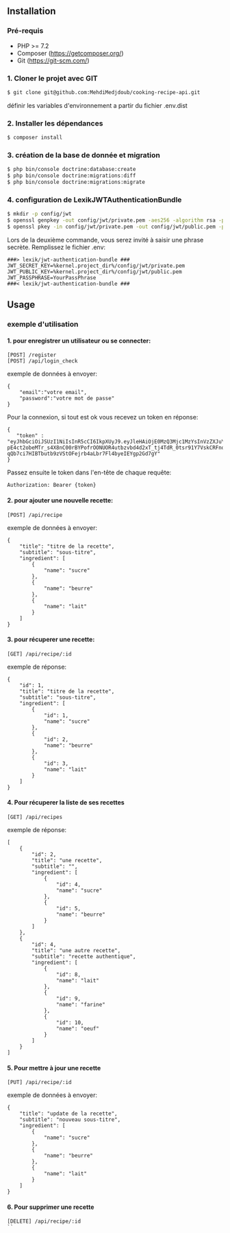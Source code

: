 ## Installation

### Pré-requis
* PHP >= 7.2
* Composer (https://getcomposer.org/)
* Git (https://git-scm.com/)

### 1. Cloner le projet avec GIT

```bash
$ git clone git@github.com:MehdiMedjdoub/cooking-recipe-api.git
```

définir les variables d'environnement a partir du fichier .env.dist

### 2. Installer les dépendances
```bash
$ composer install
```

### 3. création de la base de donnée et migration

```bash
$ php bin/console doctrine:database:create
$ php bin/console doctrine:migrations:diff
$ php bin/console doctrine:migrations:migrate
```

### 4. configuration de LexikJWTAuthenticationBundle

```bash
$ mkdir -p config/jwt
$ openssl genpkey -out config/jwt/private.pem -aes256 -algorithm rsa -pkeyopt rsa_keygen_bits:4096
$ openssl pkey -in config/jwt/private.pem -out config/jwt/public.pem -pubout
```
Lors de la deuxième commande, vous serez invité à saisir une phrase secrète. Remplissez le fichier .env: 

```
###> lexik/jwt-authentication-bundle ###
JWT_SECRET_KEY=%kernel.project_dir%/config/jwt/private.pem
JWT_PUBLIC_KEY=%kernel.project_dir%/config/jwt/public.pem
JWT_PASSPHRASE=YourPassPhrase
###< lexik/jwt-authentication-bundle ###
```

## Usage

### exemple d'utilisation

#### 1. pour enregistrer un utilisateur ou se connecter: 

```
[POST] /register 
[POST] /api/login_check
```
exemple de données à envoyer:
```
{
	"email":"votre email",
	"password":"votre mot de passe"
}
```

Pour la connexion, si tout est ok vous recevez un token en réponse: 
```
{
   "token" : "eyJhbGciOiJSUzI1NiIsInR5cCI6IkpXUyJ9.eyJleHAiOjE0MzQ3Mjc1MzYsInVzZXJuYW1lIjoia29ybGVvbiIsImlhdCI6IjE0MzQ2NDExMzYifQ.nh0L_wuJy6ZKIQWh6OrW5hdLkviTs1_bau2GqYdDCB0Yqy_RplkFghsuqMpsFls8zKEErdX5TYCOR7muX0aQvQxGQ4mpBkvMDhJ4-pE4ct2obeMTr_s4X8nC00rBYPofrOONUOR4utbzvbd4d2xT_tj4TdR_0tsr91Y7VskCRFnoXAnNT-qQb7ci7HIBTbutb9zVStOFejrb4aLbr7Fl4byeIEYgp2Gd7gY"
}
```

Passez ensuite le token dans l'en-tête de chaque requête:

```
Authorization: Bearer {token}
```

#### 2. pour ajouter une nouvelle recette:

```
[POST] /api/recipe
```

exemple de données à envoyer:
```
{
    "title": "titre de la recette",
    "subtitle": "sous-titre",
    "ingredient": [
        {
            "name": "sucre"
        },
        {
            "name": "beurre"
        },
        {
            "name": "lait"
        }
    ]
}
```

#### 3. pour récuperer une recette:

```
[GET] /api/recipe/:id
```

exemple de réponse:
```
{
    "id": 1,
    "title": "titre de la recette",
    "subtitle": "sous-titre",
    "ingredient": [
        {
            "id": 1,
            "name": "sucre"
        },
        {
            "id": 2,
            "name": "beurre"
        },
        {
            "id": 3,
            "name": "lait"
        }
    ]
}
```

#### 4. Pour récuperer la liste de ses recettes

```
[GET] /api/recipes
```

exemple de réponse:
```
[
    {
        "id": 2,
        "title": "une recette",
        "subtitle": "",
        "ingredient": [
            {
                "id": 4,
                "name": "sucre"
            },
            {
                "id": 5,
                "name": "beurre"
            }
        ]
    },
    {
        "id": 4,
        "title": "une autre recette",
        "subtitle": "recette authentique",
        "ingredient": [
            {
                "id": 8,
                "name": "lait"
            },
            {
                "id": 9,
                "name": "farine"
            },
            {
                "id": 10,
                "name": "oeuf"
            }
        ]
    }
]
```

#### 5. Pour mettre à jour une recette

```
[PUT] /api/recipe/:id
```

exemple de données à envoyer:
```
{
    "title": "update de la recette",
    "subtitle": "nouveau sous-titre",
    "ingredient": [
        {
            "name": "sucre"
        },
        {
            "name": "beurre"
        },
        {
            "name": "lait"
        }
    ]
}
```

#### 6. Pour supprimer une recette

```
[DELETE] /api/recipe/:id
``
